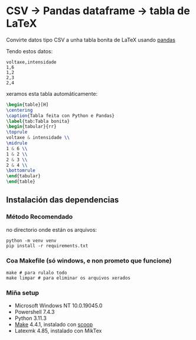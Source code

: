 # CSV -> Pandas dataframe -> tabla de LaTeX

Convirte datos tipo CSV a unha tabla bonita de LaTeX usando
[pandas](https://pandas.pydata.org/docs/reference/index.html#api)

Tendo estos datos:
```csv
voltaxe,intensidade
1,6
1,2
2,3
2,4
```
xeramos esta tabla automáticamente:
```latex
\begin{table}[H]
\centering
\caption{Tabla feita con Python e Pandas}
\label{tab:Tabla bonita}
\begin{tabular}{rr}
\toprule
voltaxe & intensidade \\
\midrule
1 & 6 \\
1 & 2 \\
2 & 3 \\
2 & 4 \\
\bottomrule
\end{tabular}
\end{table}
```
## Instalación das dependencias

### Método Recomendado
no directorio onde están os arquivos:
```
python -m venv venv
pip install -r requirements.txt
```
### Coa Makefile (só windows, e non prometo que funcione)
```
make # para rulalo todo
make limpar # para eliminar os arquivos xerados
```
### Miña setup
- Microsoft Windows NT 10.0.19045.0
- Powershell 7.4.3
- Python 3.11.3
- [Make](https://www.gnu.org/software/make/manual/make.html) 4.4.1, instalado con [scoop](https://scoop.sh/)
- Latexmk 4.85, instalado con MikTex

